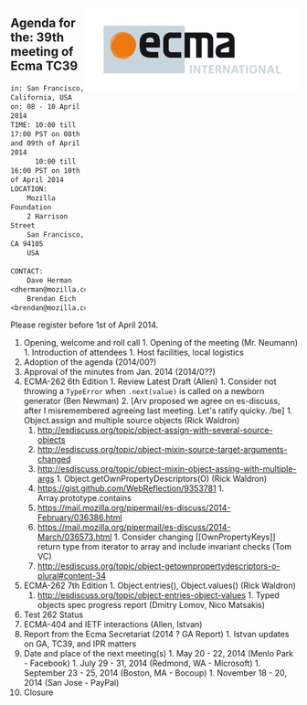 <img src="../images/Ecma_RVB-003.jpg"
     align="right" alt="" />

## Agenda for the: 39th meeting of Ecma TC39

    in: San Francisco, California, USA
    on: 08 - 10 April 2014
    TIME: 10:00 till 17:00 PST on 08th and 09th of April 2014
          10:00 till 16:00 PST on 10th of April 2014
    LOCATION:
        Mozilla Foundation
        2 Harrison Street 
        San Francisco, CA 94105
        USA 

    CONTACT:
        Dave Herman <dherman@mozilla.com>
        Brendan Eich <brendan@mozilla.com>

Please register before 1st of April 2014.

  1. Opening, welcome and roll call
    1. Opening of the meeting (Mr. Neumann)
    1. Introduction of attendees
    1. Host facilities, local logistics
  1. Adoption of the agenda (2014/00?)
  1. Approval of the minutes from Jan. 2014 (2014/0??)
  1. ECMA-262 6th Edition
    1. Review Latest Draft (Allen)
    1. Consider not throwing a `TypeError` when `.next(value)` is called on a newborn generator (Ben Newman)
      2. [Arv proposed we agree on es-discuss, after I misremembered agreeing last meeting. Let's ratify quicky. /be]
    1. Object.assign and multiple source objects (Rick Waldron)
      1. http://esdiscuss.org/topic/object-assign-with-several-source-objects
      1. http://esdiscuss.org/topic/object-mixin-source-target-arguments-changed
      1. http://esdiscuss.org/topic/object-mixin-object-assing-with-multiple-args
    1. Object.getOwnPropertyDescriptors(O) (Rick Waldron)
      1. https://gist.github.com/WebReflection/9353781
    1. Array.prototype.contains
      1. https://mail.mozilla.org/pipermail/es-discuss/2014-February/036386.html
      1. https://mail.mozilla.org/pipermail/es-discuss/2014-March/036573.html
    1. Consider changing [[OwnPropertyKeys]] return type from iterator to array and include invariant checks (Tom VC)
      1. http://esdiscuss.org/topic/object-getownpropertydescriptors-o-plural#content-34
  1. ECMA-262 7th Edition
    1. Object.entries(), Object.values() (Rick Waldron)
      1. http://esdiscuss.org/topic/object-entries-object-values
    1. Typed objects spec progress report (Dmitry Lomov, Nico Matsakis)
  1. Test 262 Status
  2. ECMA-404 and IETF interactions (Allen, Istvan)
  1. Report from the Ecma Secretariat (2014 ? GA Report)
    1. Istvan updates on GA, TC39, and IPR matters
  1. Date and place of the next meeting(s)
    1. May 20 - 22, 2014 (Menlo Park - Facebook)
    1. July  29 - 31, 2014 (Redmond, WA - Microsoft)
    1. September 23 - 25, 2014 (Boston, MA - Bocoup)
    1. November 18 - 20, 2014 (San Jose - PayPal)
  1.  Closure
